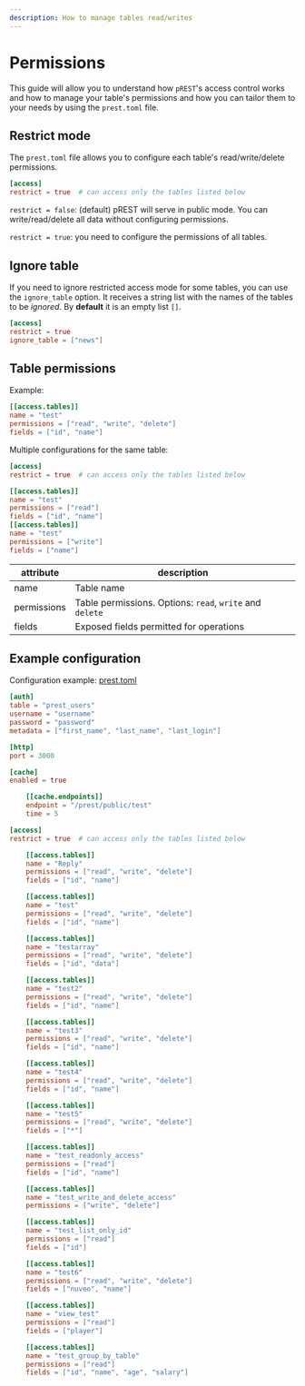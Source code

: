 ```yaml
---
description: How to manage tables read/writes
---
```


# Permissions

This guide will allow you to understand how `pREST`'s access control works and how to manage your table's permissions and how you can tailor them to your needs by using the `prest.toml` file.

## Restrict mode

The `prest.toml` file allows you to configure each table's read/write/delete permissions.

```toml
[access]
restrict = true  # can access only the tables listed below
```

`restrict = false`: (default) pREST will serve in public mode. You can write/read/delete all data without configuring permissions.

`restrict = true`: you need to configure the permissions of all tables.

## Ignore table

If you need to ignore restricted access mode for some tables, you can use the `ignore_table` option. It receives a string list with the names of the tables to be _ignored_. By **default** it is an empty list `[]`.

```toml
[access]
restrict = true
ignore_table = ["news"]
```

## Table permissions

Example:

```toml
[[access.tables]]
name = "test"
permissions = ["read", "write", "delete"]
fields = ["id", "name"]
```

Multiple configurations for the same table:

```toml
[access]
restrict = true  # can access only the tables listed below

[[access.tables]]
name = "test"
permissions = ["read"]
fields = ["id", "name"]
[[access.tables]]
name = "test"
permissions = ["write"]
fields = ["name"]
```

| attribute   | description                                              |
| ----------- | -------------------------------------------------------- |
| name        | Table name                                               |
| permissions | Table permissions. Options: `read`, `write` and `delete` |
| fields      | Exposed fields permitted for operations                  |

## Example configuration

Configuration example: [prest.toml](https://github.com/prest/prest/blob/main/testdata/prest.toml)

```toml
[auth]
table = "prest_users"
username = "username"
password = "password"
metadata = ["first_name", "last_name", "last_login"]

[http]
port = 3000

[cache]
enabled = true

    [[cache.endpoints]]
    endpoint = "/prest/public/test"
    time = 5

[access]
restrict = true  # can access only the tables listed below

    [[access.tables]]
    name = "Reply"
    permissions = ["read", "write", "delete"]
    fields = ["id", "name"]

    [[access.tables]]
    name = "test"
    permissions = ["read", "write", "delete"]
    fields = ["id", "name"]

    [[access.tables]]
    name = "testarray"
    permissions = ["read", "write", "delete"]
    fields = ["id", "data"]

    [[access.tables]]
    name = "test2"
    permissions = ["read", "write", "delete"]
    fields = ["id", "name"]

    [[access.tables]]
    name = "test3"
    permissions = ["read", "write", "delete"]
    fields = ["id", "name"]

    [[access.tables]]
    name = "test4"
    permissions = ["read", "write", "delete"]
    fields = ["id", "name"]

    [[access.tables]]
    name = "test5"
    permissions = ["read", "write", "delete"]
    fields = ["*"]

    [[access.tables]]
    name = "test_readonly_access"
    permissions = ["read"]
    fields = ["id", "name"]

    [[access.tables]]
    name = "test_write_and_delete_access"
    permissions = ["write", "delete"]

    [[access.tables]]
    name = "test_list_only_id"
    permissions = ["read"]
    fields = ["id"]

    [[access.tables]]
    name = "test6"
    permissions = ["read", "write", "delete"]
    fields = ["nuveo", "name"]

    [[access.tables]]
    name = "view_test"
    permissions = ["read"]
    fields = ["player"]

    [[access.tables]]
    name = "test_group_by_table"
    permissions = ["read"]
    fields = ["id", "name", "age", "salary"]
```
